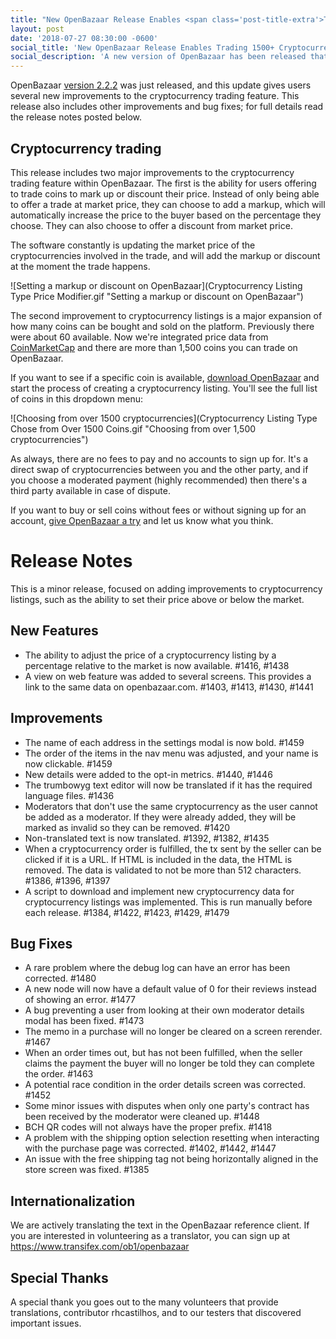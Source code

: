 ```yaml
---
title: "New OpenBazaar Release Enables <span class='post-title-extra'>Trading 1500+ Cryptocurrencies</span>"
layout: post
date: '2018-07-27 08:30:00 -0600'
social_title: 'New OpenBazaar Release Enables Trading 1500+ Cryptocurrencies'
social_description: 'A new version of OpenBazaar has been released that makes several improvements to cryptocurrency trading.'
---
```


OpenBazaar [version 2.2.2](https://github.com/OpenBazaar/openbazaar-desktop/releases/tag/v2.2.2) was just released, and this update gives users several new improvements to the cryptocurrency trading feature. This release also includes other improvements and bug fixes; for full details read the release notes posted below.

## Cryptocurrency trading

This release includes two major improvements to the cryptocurrency trading feature within OpenBazaar.
The first is the ability for users offering to trade coins to mark up or discount their price. Instead of only being able to offer a trade at market price, they can choose to add a markup, which will automatically increase the price to the buyer based on the percentage they choose. They can also choose to offer a discount from market price.

The software constantly is updating the market price of the cryptocurrencies involved in the trade, and will add the markup or discount at the moment the trade happens.

![Setting a markup or discount on OpenBazaar](Cryptocurrency Listing Type Price Modifier.gif "Setting a markup or discount on OpenBazaar")  


The second improvement to cryptocurrency listings is a major expansion of how many coins can be bought and sold on the platform. Previously there were about 60 available. Now we're integrated price data from [CoinMarketCap](https://coinmarketcap.com/) and there are more than 1,500 coins you can trade on OpenBazaar.

If you want to see if a specific coin is available, [download OpenBazaar](https://openbazaar.org/download) and start the process of creating a cryptocurrency listing. You'll see the full list of coins in this dropdown menu:

![Choosing from over 1500 cryptocurrencies](Cryptocurrency Listing Type Chose from Over 1500 Coins.gif "Choosing from over 1,500 cryptocurrencies")  

As always, there are no fees to pay and no accounts to sign up for. It's a direct swap of cryptocurrencies between you and the other party, and if you choose a moderated payment (highly recommended) then there's a third party available in case of dispute.

If you want to buy or sell coins without fees or without signing up for an account, [give OpenBazaar a try](https://www.openbazaar.org/download/) and let us know what you think.

# Release Notes

This is a minor release, focused on adding improvements to cryptocurrency listings, such as the ability to set their price above or below the market.

## New Features

* The ability to adjust the price of a cryptocurrency listing by a percentage relative to the market is now available. #1416, #1438
* A view on web feature was added to several screens. This provides a link to the same data on openbazaar.com. #1403, #1413, #1430, #1441
  
## Improvements

* The name of each address in the settings modal is now bold. #1459
* The order of the items in the nav menu was adjusted, and your name is now clickable. #1459
* New details were added to the opt-in metrics. #1440, #1446
* The trumbowyg text editor will now be translated if it has the required language files. #1436
* Moderators that don't use the same cryptocurrency as the user cannot be added as a moderator. If they were already added, they will be marked as invalid so they can be removed. #1420
* Non-translated text is now translated. #1392, #1382, #1435
* When a cryptocurrency order is fulfilled, the tx sent by the seller can be clicked if it is a URL. If HTML is included in the data, the HTML is removed. The data is validated to not be more than 512 characters. #1386, #1396, #1397
* A script to download and implement new cryptocurrency data for cryptocurrency listings was implemented. This is run manually before each release. #1384, #1422, #1423, #1429, #1479
  
## Bug Fixes

* A rare problem where the debug log can have an error has been corrected. #1480
* A new node will now have a default value of 0 for their reviews instead of showing an error. #1477
* A bug preventing a user from looking at their own moderator details modal has been fixed. #1473
* The memo in a purchase will no longer be cleared on a screen rerender. #1467
* When an order times out, but has not been fulfilled, when the seller claims the payment the buyer will no longer be told they can complete the order. #1463
* A potential race condition in the order details screen was corrected. #1452
* Some minor issues with disputes when only one party's contract has been received by the moderator were cleaned up. #1448
* BCH QR codes will not always have the proper prefix. #1418
* A problem with the shipping option selection resetting when interacting with the purchase page was corrected. #1402, #1442, #1447
* An issue with the free shipping tag not being horizontally aligned in the store screen was fixed. #1385
  
## Internationalization

We are actively translating the text in the OpenBazaar reference client. If you are interested in volunteering as a translator, you can sign up at https://www.transifex.com/ob1/openbazaar

## Special Thanks

A special thank you goes out to the many volunteers that provide translations, contributor rhcastilhos, and to our testers that discovered important issues.

